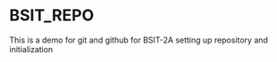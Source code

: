 # BSIT_REPO
This is a demo for git and github for BSIT-2A setting up repository and initialization 
